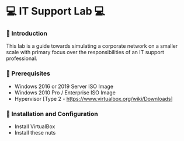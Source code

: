 #	💻 IT Support Lab 💻

<h3>🔧 Introduction </h3>

This lab is a guide towards simulating a corporate network on a smaller scale with primary focus over the responsibilities of an IT support professional.

<h3>🔧 Prerequisites </h3>

- Windows 2016 or 2019 Server ISO Image
- Windows 2010 Pro / Enterprise ISO Image
- Hypervisor [Type 2 - https://www.virtualbox.org/wiki/Downloads]


<h3>🔧 Installation and Configuration </h3>

- Install VirtualBox
- Install these nuts

